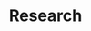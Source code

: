 ---
layout: work
title: Research
slug: /Research
pubs:
  - title: PHA
    description: <strong>Find and Replace&#58; R&D Investment Following the Erosion of Existing Products</strong> [<a href="https://www.dropbox.com/s/mchkrlilba17g54/mnsc.2021.4243.pdf?dl=0" target="_blank">PDF</a>]  [<a href="https://www.dropbox.com/s/4xwwueu9if4jlvf/mnsc.2021.4243.sm1.pdf?dl=0" target="_blank">Online Appendix</a>]  [<a href="https://services.informs.org/dataset/mnsc/download.php?doi=mnsc.2021.4243" target="_blank">Replication Package</a>]
    authors: <a href="https://www.hbs.edu/faculty/Pages/profile.aspx?facId=951435" target="_blank">Joshua L. Krieger</a>, Xuelin Li, and <a href="https://carlsonschool.umn.edu/faculty/richard-thakor" target="_blank">Richard T. Thakor</a> 
    publication: <strong><i>Management Science</i></strong>, 68(9):6552-6571 (September 2022).
    numbering: 1
    abstract: How do innovative firms react when existing products experience negative shocks? We explore this question with detailed project-level data from drug development firms. Using FDA Public Health Advisories as idiosyncratic negative shocks to approved drugs, we examine how drug makers react through investment decisions. Following these shocks, affected firms increase R&D expenditures, driven by a higher likelihood of acquiring external innovations, rather than developing novel projects internally. Such acquisition activities are concentrated in firms with weak research pipelines. We also find that competing developers move resources away from the affected therapeutic areas. Our results show how investments in specialized commercialization capital create path dependencies and alter the direction of R&D investments.
  - title: VCPharm
    description: <strong>Common Ownership and Innovation Efficiency</strong> [<a href="https://papers.ssrn.com/sol3/papers.cfm?abstract_id=3479439" target="_blank">PDF</a>]  [<a href="https://www.dropbox.com/s/jemf5sje5v8rn7v/OnlineAppendix_Li_Liu_Taylor.pdf?dl=0" target="_blank">Online Appendix</a>]
    authors: Xuelin Li, <a href="https://fnce.wharton.upenn.edu/profile/tongl/#awards" target="_blank">Tong Liu</a>, and <a href="http://finance-faculty.wharton.upenn.edu/luket/" target="_blank">Lucian A. Taylor</a>
    publication: <strong><i>Journal of Financial Economics</i></strong>, Volume 147, Issue 3, Pages 475-497 (March 2023).
    numbering: 2
    coverage: Covered by <a href="https://knowledge.wharton.upenn.edu/article/luke-taylor-common-ownership-research/" target="_blank">Knowledge@Wharton</a>
    abstract: How does common ownership affect innovation? We study this question using project-level data on pharmaceutical startups and their venture capital (VC) investors. We find that common ownership leads VCs to hold back projects, withhold funding, and redirect innovation at lagging startups. Effects are stronger where R&D costs are larger, consistent with common owners aiming to cut duplicate costs. Effects are also stronger where technological similarity is greater and preexisting competition is lower, consistent with common owners seeking market power for their surviving projects. Overall, common VC ownership appears to generate social benefits, via improved innovation efficiency, but also social costs.

items:
  - title: MoD
    description: <strong>Merchants of Death&#58; The Effect of Credit Supply Shocks on Hospital Outcomes,</strong> National Bureau of Economic Research No.w28709 [<a href="https://www.dropbox.com/s/zmoxuzx2k8yxvcq/AKLT_Banking.pdf?dl=0" target="_blank">PDF</a>]
    authors: <a href = "https://sites.google.com/site/cyrusaghamolla/home" target="_blank">Cyrus Aghamolla</a>, <a href = "https://carlsonschool.umn.edu/faculty/pinar-karaca-mandic" target="_blank">Pinar Karaca-Mandic</a>, Xuelin Li, and <a href = "https://carlsonschool.umn.edu/faculty/richard-thakor" target="_blank">Richard T. Thakor</a>
    publication: <strong><i>American Economic Review</i></strong>, revise and resubmit.
    numbering: 3
    coverage: Covered by <a href="https://www.bloomberg.com/news/articles/2021-05-18/stress-tests-for-hospital-lenders-mean-more-pain-for-patients" target="_blank">Bloomberg</a><br> - Best Paper Award, 2022 Financial Markets and Corporate Governance Conference
    abstract: This study examines the link between credit supply and hospital health outcomes. Using detailed data on hospitals and the banks that they borrow from, we use bank stress tests as exogenous shocks to credit access for hospitals that have lending relationships with tested banks. We find that affected hospitals shift their operations to increase patient revenues in response to a negative credit shock, but reduce the quality of their care to patients across a variety of measures. In particular, affected hospitals exhibit significantly lower attentiveness in providing timely and effective treatment and procedures and are rated substantially lower in patient satisfaction. This decline in care quality is reflected in health outcomes&#58; affected hospitals experience a significant increase in risk-adjusted, unplanned 30-day readmission rates of recently discharged patients and in risk-adjusted 30-day patient mortality rates. Overall, the results indicate that access to credit can affect the quality of healthcare hospitals deliver, pointing to important spillover effects of credit market frictions on health outcomes.
  - title: telemuni
    description: <strong>Virtual Competition and Cost of Capital&#58; Evidence from Telehealth</strong> [<a href="https://www.dropbox.com/s/km3y72j0ju885dl/CLY_TeleMuni.pdf?dl=0" target="_blank">PDF</a>]
    authors: <a href="https://directory.smeal.psu.edu/kjr15" target="_blank">Kimberly Cornaggia</a>, Xuelin Li, and <a href="https://sites.google.com/view/zihanye/home" target="_blank">Zihan Ye</a>
    publication: <strong><i>Review of Financial Studies</i></strong>, revise and resubmit.
    numbering: 4
    award: Semifinalist for Corporate Finance Best Paper, 2021 FMA Annual Meeting
    abstract: We exploit the staggered implementation of telehealth parity laws to provide causal evidence that virtual competition adversely affects rural U.S. hospitals' financing costs. Using pre-pandemic data, we find that the competition from urban hospitals adopting telehealth services negatively affects rural hospitals' credit ratings, offer yields, and trade prices in the municipal bond market. We identify the channel for these negative effects with hospital financial reports and medical claim data&#58; telehealth services redistribute revenues from rural to urban hospitals, which decrease rural hospital profitability and increase financial distress. Overall, we conclude that virtual competition creates financial distress for rural hospitals.
  - title: Generic
    description: <strong>Paying off the Competition&#58; Market Power and Innovation Incentives,</strong> National Bureau of Economic Research No.w28964 [<a href="https://www.nber.org/papers/w28964" target="_blank">PDF</a>]
    authors: Xuelin Li, and <a href="https://alo.mit.edu/" target="_blank">Andrew W. Lo</a> and <a href="https://carlsonschool.umn.edu/faculty/richard-thakor" target="_blank">Richard T. Thakor</a>
    numbering: 5
    coverage: Covered by <a href="https://voxeu.org/article/how-pay-delay-affects-competition-and-innovation-pharmaceutical-industry" target="_blank">VoxEU</a>
    abstract: How does a firm’s market power in existing products affect its incentives to innovate? We explore this fundamental question using granular project-level and firm-level data from the pharmaceutical industry, focusing on a particular mechanism through which incumbent firms maintain their market power&#58; “reverse payment” or “pay-for-delay” agreements to delay the market entry of competitors. We first show that when firms are unfettered in their use of “pay-for-delay” agreements, they reduce their innovation activities in response to the potential entry of direct competitors. We then examine a legal ruling that subjected these agreements to antitrust litigation, thereby reducing the incentive to enter them. After the ruling, incumbent firms increased their net innovation activities in response to competitive entry. These effects center on firms with products that are more directly affected by competition. However, at the product therapeutic area level, we find a reduction in innovation by new entrants after the ruling in response to increased competition. Overall, these results are consistent with firms having reduced incentives to innovate when they are able to maintain their market power, highlighting a specific channel through which this occurs. 
  - title: Pivot
    description: <strong>Pivots and Prestige&#58; Venture Capital Contracts with Experimentation</strong> [<a href="https://papers.ssrn.com/sol3/papers.cfm?abstract_id=3481301" target="_blank">PDF</a>]
    authors: Xuelin Li, and <a href="https://carlsonschool.umn.edu/faculty/martin-szydlowski" target="_blank">Martin Szydlowski</a>
    publication: <strong><i>American Economic Journal&#58; Micro</i></strong>, reject and resubmit.
    numbering: 6
    abstract: We study venture capital financing with experimentation. An entrepreneur contracts with an investor and has private information about a project, which requires costly experimentation by both parties to succeed. In equilibrium, investors learn about the project from the arrival of exogenous information and from the entrepreneur's contract offers. The optimal contract features vesting and dilution, consistent with empirical evidence. Pivots and prestige projects emerge as signaling devices. Technological progress, which lowers the cost of experimentation or which increases the rate of learning, makes entrepreneurs pivot more aggressively in equilibrium. 
  - title: Hype
    description: <strong>Hype Cycles&#58; Dynamic Information Design with Two Audiences</strong> [<a href="https://papers.ssrn.com/sol3/papers.cfm?abstract_id=3923908" target="_blank">PDF</a>]
    authors: Xuelin Li, <a href="https://carlsonschool.umn.edu/faculty/martin-szydlowski" target="_blank">Martin Szydlowski</a>, and <a href="https://carlsonschool.umn.edu/faculty/fangyuan-yu" target="_blank">Fangyuan Yu</a>
    publication: <strong><i>Journal of the European Economic Association</i></strong>, revise and resubmit.
    numbering: 7
    abstract: We study dynamic Bayesian persuasion in an entry game. A sender publicly reveals information to an adopter and a competitor. When the sender's loss from competition is small, the optimal policy features hype cycles&#58; the sender first exaggerates the value of a technology to attract the adopter, and then reveals negative information to deter the competitor. Otherwise, the optimal policy features caution&#58; the sender first underplays the value of the technology and reveals positive information later. Hype cycles are more severe in stagnant industries and with higher threat of competition, and arise in industries where the adopter's and the competitor's entry decisions are complementary.
  - title: Hype
    description: <strong>Healthcare across Boundaries&#58; Urban-Rural Differences in the Financial and Healthcare Consequences of Telehealth Adoption</strong> [<a href="https://papers.ssrn.com/sol3/papers.cfm?abstract_id=3807577" target="_blank">PDF</a>]
    authors: <a href="https://carlsonschool.umn.edu/faculty/meizi-zhou" target="_blank">Meizi Zhou</a>, Xuelin Li, and <a href="https://www.bu.edu/questrom/profile/gordon-burtch/" target="_blank">Gordon Burtch</a>
    publication: <strong><i>Information Systems Research</i></strong>, revise and resubmit.
    numbering: 8
    award: Best Paper Award, 19th ZEW Conference on the Economics of Information and Communication Technologies
    abstract: We study the impacts of telehealth adoption on geographic competition among urban and rural healthcare providers, and associated quality of care implications. To causally identify these effects, we consider a quasi-natural experiment&#58; states' entry into the Telemedicine Licensure Compact, wherein participating states coordinate to streamline licensing for physicians wishing to provide telehealth services across state lines. We first show that affected physicians receive more state licenses and earn higher Medicare payments, thereby establishing the Compact entry shock's validity and its positive effect on telehealth adoption. We then examine the heterogeneous effects on provider earnings and quality of care across urban and rural areas. We report evidence that urban providers are systematically more likely to respond to the policy change and financially benefit from it by expanding their service scope to a wider geographic market. As urban providers begin to offer their services to rural patients, rural physicians and hospitals experience a decline in patient volumes, and a revenue loss in turn. We subsequently consider parallel impacts on patient quality of care, and we discuss the implications of our results for healthcare providers and government.

progress:
  - title: jmp
    description: <strong>The Race of Unicorns&#58; A Signaling Theory of Private Acquisitions</strong>
    numbering: 1
  - title: ss
    description: <strong>Secret Scouting</strong> <i>with <a href="https://carlsonschool.umn.edu/faculty/fangyuan-yu" target="_blank">Fangyuan Yu</a></i> [<a href="https://papers.ssrn.com/sol3/papers.cfm?abstract_id=3449798" target="_blank">PDF</a>]
    numbering: 2
    award: Best Student Paper Award, 2020 Midwest Finance Association Annual Meeting
---